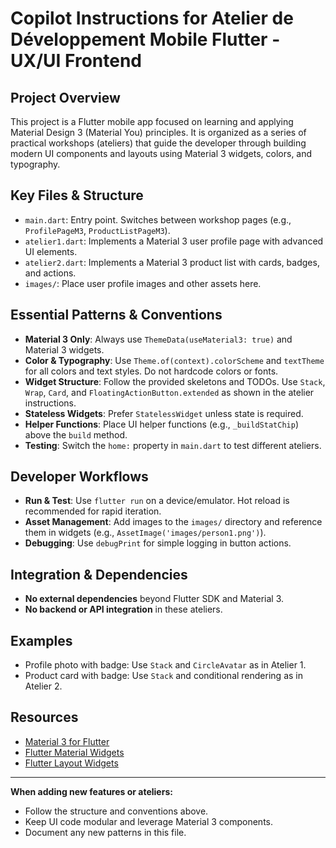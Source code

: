 # Copilot Instructions for Atelier de Développement Mobile Flutter - UX/UI Frontend

## Project Overview
This project is a Flutter mobile app focused on learning and applying Material Design 3 (Material You) principles. It is organized as a series of practical workshops (ateliers) that guide the developer through building modern UI components and layouts using Material 3 widgets, colors, and typography.

## Key Files & Structure
- `main.dart`: Entry point. Switches between workshop pages (e.g., `ProfilePageM3`, `ProductListPageM3`).
- `atelier1.dart`: Implements a Material 3 user profile page with advanced UI elements.
- `atelier2.dart`: Implements a Material 3 product list with cards, badges, and actions.
- `images/`: Place user profile images and other assets here.

## Essential Patterns & Conventions
- **Material 3 Only**: Always use `ThemeData(useMaterial3: true)` and Material 3 widgets.
- **Color & Typography**: Use `Theme.of(context).colorScheme` and `textTheme` for all colors and text styles. Do not hardcode colors or fonts.
- **Widget Structure**: Follow the provided skeletons and TODOs. Use `Stack`, `Wrap`, `Card`, and `FloatingActionButton.extended` as shown in the atelier instructions.
- **Stateless Widgets**: Prefer `StatelessWidget` unless state is required.
- **Helper Functions**: Place UI helper functions (e.g., `_buildStatChip`) above the `build` method.
- **Testing**: Switch the `home:` property in `main.dart` to test different ateliers.

## Developer Workflows
- **Run & Test**: Use `flutter run` on a device/emulator. Hot reload is recommended for rapid iteration.
- **Asset Management**: Add images to the `images/` directory and reference them in widgets (e.g., `AssetImage('images/person1.png')`).
- **Debugging**: Use `debugPrint` for simple logging in button actions.

## Integration & Dependencies
- **No external dependencies** beyond Flutter SDK and Material 3.
- **No backend or API integration** in these ateliers.

## Examples
- Profile photo with badge: Use `Stack` and `CircleAvatar` as in Atelier 1.
- Product card with badge: Use `Stack` and conditional rendering as in Atelier 2.

## Resources
- [Material 3 for Flutter](https://m3.material.io/develop/flutter)
- [Flutter Material Widgets](https://docs.flutter.dev/ui/widgets/material)
- [Flutter Layout Widgets](https://docs.flutter.dev/ui/widgets/layout)

---

**When adding new features or ateliers:**
- Follow the structure and conventions above.
- Keep UI code modular and leverage Material 3 components.
- Document any new patterns in this file.

